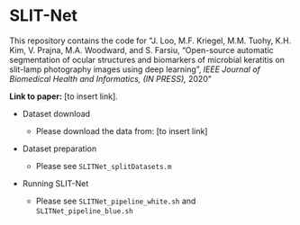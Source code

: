# SLIT-Net

This repository contains the code for "J. Loo, M.F. Kriegel, M.M. Tuohy, K.H. Kim, V. Prajna, M.A. Woodward, and S. Farsiu, “Open-source automatic segmentation of ocular structures and biomarkers of microbial keratitis on slit-lamp photography images using deep learning”, *IEEE Journal of Biomedical Health and Informatics, (IN PRESS),* 2020"

**Link to paper:** [to insert link].

* Dataset download
    * Please download the data from: [to insert link]

* Dataset preparation  
    * Please see ```SLITNet_splitDatasets.m```

* Running SLIT-Net
    * Please see ```SLITNet_pipeline_white.sh``` and ```SLITNet_pipeline_blue.sh```

